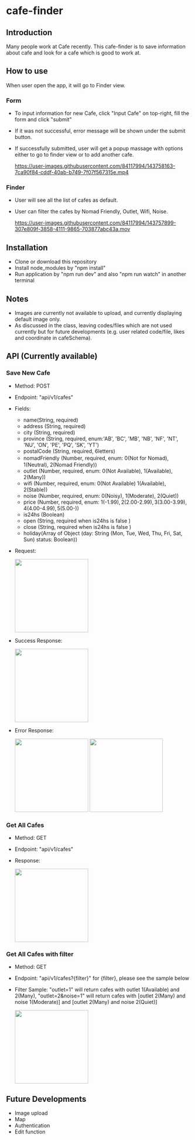 # cafe-finder
## Introduction
Many people work at Cafe recently.
This cafe-finder is to save information about cafe and look for a cafe which is good to work at.

## How to use 
When user open the app, it will go to Finder view.

### Form 
- To input information for new Cafe, click "Input Cafe" on top-right, fill the form and click "submit"
- If it was not successful, error message will be shown under the submit button.
- If successfully submitted, user will get a popup massage with options either to go to finder view or to add another cafe. 

    https://user-images.githubusercontent.com/84117994/143758163-7ca90f84-cddf-40ab-b749-7f07f567315e.mp4
### Finder 
- User will see all the list of cafes as default. 
- User can filter the cafes by Nomad Friendly, Outlet, Wifi, Noise.

    https://user-images.githubusercontent.com/84117994/143757899-307e809f-3858-4111-9865-703877abc43a.mov

## Installation 
- Clone or download this repository
- Install node_modules by "npm install"
- Run application by "npm run dev" and also "npm run watch" in another terminal

## Notes
- Images are currently not available to upload, and currently displaying default image only.
- As discussed in the class, leaving codes/files which are not used currently but for future developments (e.g. user related code/file, likes and coordinate in cafeSchema). 


## API (Currently available)
### Save New Cafe 
- Method: POST
- Endpoint: "api/v1/cafes"
- Fields: 
    - name(String, required)
    - address (String, required)
    - city (String, required) 
    - province (String, required, enum:'AB', 'BC', 'MB', 'NB', 'NF', 'NT', 'NU', 'ON', 'PE', 'PQ', 'SK', 'YT')
    - postalCode (String, required, 6letters)
    - nomadFriendly (Number, required, enum: 0(Not for Nomad),　1(Neutral), 2(Nomad Friendly))
    - outlet (Number, required, enum: 0(Not Available), 1(Available), 2(Many))
    - wifi (Number, required, enum: 0(Not Available) 1(Available), 2(Stable))
    - noise (Number, required, enum: 0(Noisy), 1(Moderate), 2(Quiet))
    - price (Number, required, enum: 1(-$1.99), 2($2.00-$2.99), 3($3.00-$3.99), 4($4.00-$4.99), 5($5.00-))
    - is24hs (Boolean)
    - open (String, required when is24hs is false )
    - close (String, required when is24hs is false ) 
    - holiday(Array of Object (day: String (Mon, Tue, Wed, Thu, Fri, Sat, Sun) status: Boolean))
- Request:
    
     <img src="https://user-images.githubusercontent.com/84117994/143733927-30a0aff8-f8ee-48a6-8c0d-754eaa01f284.png" width=200px>

- Success Response: 

     <img src="https://user-images.githubusercontent.com/84117994/143733993-b1b48852-b5e5-42d8-a20a-5e855aefcd10.png" width=200px>

- Error Response: 

     <img src="https://user-images.githubusercontent.com/84117994/143734015-e39530b4-aa82-4284-9195-b31cc9b1d803.png" width=200px>

     <img src="https://user-images.githubusercontent.com/84117994/143734053-008713f2-9ac0-4dd3-ba76-2be4b9afce16.png" width=200px>

### Get All Cafes
- Method: GET
- Endpoint: "api/v1/cafes"  
- Response: 

     <img src="https://user-images.githubusercontent.com/84117994/143733892-a811520a-09f3-40b8-8219-ce82c5714440.png" width=200px>

### Get All Cafes with filter
- Method: GET
- Endpoint: "api/v1/cafes?{filter}" for {filter}, please see the sample below
- Filter Sample: "outlet=1" will return cafes with outlet 1(Available) and 2(Many),
"outlet=2&noise=1" will return cafes with [outlet 2(Many) and noise 1(Moderate)] and [outlet 2(Many) and noise 2(Quiet)] 

   <img src="https://user-images.githubusercontent.com/84117994/143734496-44fff2e6-ba91-4cb3-a98f-04424377cdf0.png" width=200px>



## Future Developments
- Image upload
- Map 
- Authentication 
- Edit function
